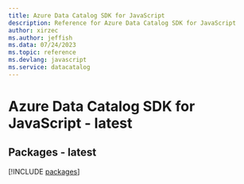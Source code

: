 ```yaml
---
title: Azure Data Catalog SDK for JavaScript
description: Reference for Azure Data Catalog SDK for JavaScript
author: xirzec
ms.author: jeffish
ms.data: 07/24/2023
ms.topic: reference
ms.devlang: javascript
ms.service: datacatalog
---
```

# Azure Data Catalog SDK for JavaScript - latest
## Packages - latest
[!INCLUDE [packages](data-catalog-index.md)]